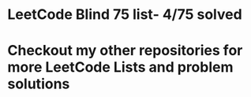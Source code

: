<h1> LeetCode Blind 75 list- 4/75 solved</h1>
<h1> Checkout my other repositories for more LeetCode Lists and problem solutions</h1>
